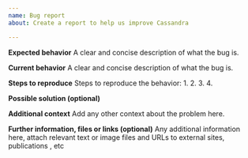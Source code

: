 ```yaml
---
name: Bug report
about: Create a report to help us improve Cassandra

---
```


**Expected behavior**
A clear and concise description of what the bug is.

**Current behavior**
A clear and concise description of what the bug is.

**Steps to reproduce**
Steps to reproduce the behavior:
1. 
2. 
3. 
4. 

**Possible solution (optional)**

**Additional context**
Add any other context about the problem here.

**Further information, files or links (optional)**
Any additional information here, attach relevant text or image files and URLs to external sites, publications , etc
